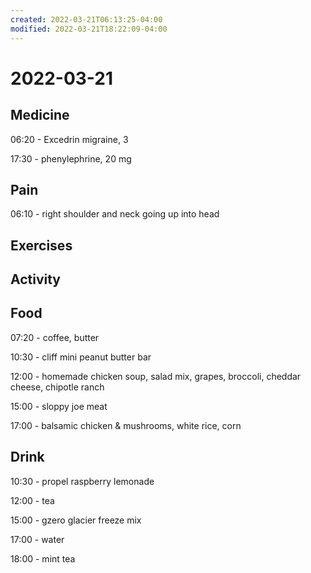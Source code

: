 ```yaml
---
created: 2022-03-21T06:13:25-04:00
modified: 2022-03-21T18:22:09-04:00
---
```


# 2022-03-21

## Medicine

06:20 - Excedrin migraine, 3

17:30 - phenylephrine, 20 mg

## Pain

06:10 - right shoulder and neck going up into head


## Exercises


## Activity


## Food

07:20 - coffee, butter

10:30 - cliff mini peanut butter bar

12:00 - homemade chicken soup, salad mix, grapes, broccoli, cheddar cheese, chipotle ranch

15:00 - sloppy joe meat

17:00 - balsamic chicken & mushrooms, white rice, corn


## Drink

10:30 - propel raspberry lemonade

12:00 - tea

15:00 - gzero glacier freeze mix

17:00 - water

18:00 - mint tea
